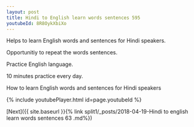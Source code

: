 ```yaml
---
layout: post
title: Hindi to English learn words sentences 595 
youtubeId: 8R8OykXbiXo
---
```

 
 
Helps to learn English words and sentences for Hindi speakers.

Opportunitiy to repeat the words sentences. 

Practice English language. 
 
10 minutes practice every day. 
 
How to learn English words and sentences for Hindi speakers 
 
{% include youtubePlayer.html id=page.youtubeId %}
 
 
[Next]({{ site.baseurl }}{% link  split1/_posts/2018-04-19-Hindi to english learn words sentences 63 .md%})
 
